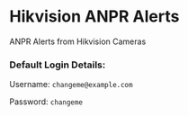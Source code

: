 # Hikvision ANPR Alerts

ANPR Alerts from Hikvision Cameras

### Default Login Details:

Username: `changeme@example.com`

Password: `changeme`